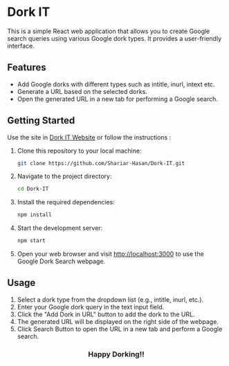 # Dork IT

This is a simple React web application that allows you to create Google search queries using various Google dork types. It provides a user-friendly interface.

## Features

- Add Google dorks with different types such as intitle, inurl, intext etc.
- Generate a URL based on the selected dorks.
- Open the generated URL in a new tab for performing a Google search.

## Getting Started

Use the site in [Dork IT Website](https://dorkit.netlify.app/) or follow the instructions :

1. Clone this repository to your local machine:

   ```bash
   git clone https://github.com/Shariar-Hasan/Dork-IT.git
   ```

2. Navigate to the project directory:

   ```bash
   cd Dork-IT
   ```

3. Install the required dependencies:

   ```bash
   npm install
   ```

4. Start the development server:

   ```bash
   npm start
   ```

5. Open your web browser and visit [http://localhost:3000](http://localhost:3000) to use the Google Dork Search webpage.

## Usage

1. Select a dork type from the dropdown list (e.g., intitle, inurl, etc.).
2. Enter your Google dork query in the text input field.
3. Click the "Add Dork in URL" button to add the dork to the URL.
4. The generated URL will be displayed on the right side of the webpage.
5. Click Search Button to open the URL in a new tab and perform a Google search.

<h3 align="center">Happy Dorking!!</h3>
